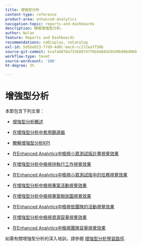 ```yaml
---
title: 增強型分析
content-type: reference
product-area: enhanced-analytics
navigation-topic: reports-and-dashboards
description: 瞭解增強型分析。
author: Nolan
feature: Reports and Dashboards
recommendations: noDisplay, noCatalog
exl-id: 5d5be823-77d9-4d0c-bec6-cc172ea7f50b
source-git-commit: bcafa607da733b89747f6b448dd295d9b906d060
workflow-type: tm+mt
source-wordcount: '106'
ht-degree: 3%

---
```


# 增強型分析

本節包含下列文章：

* [增強型分析概述](../enhanced-analytics/enhanced-analytics-overview.md)
* [在增強型分析中套用篩選器](../enhanced-analytics/use-enhanced-analytics-filters.md)
* [瞭解增強型分析KPI](../enhanced-analytics/understand-enhanced-analytics-kpis.md)
* [在Enhanced Analytics中檢視小眾測試版計畫視覺效果](../enhanced-analytics/flight-plan-overview.md)
* [在增強型分析中檢視待執行工作視覺效果](../enhanced-analytics/burndown-overview.md)
* [在Enhanced Analytics中檢視小眾測試版中的任務視覺效果](../enhanced-analytics/tasks-in-flight-overview.md)
* [在增強型分析中檢視專案活動視覺效果](../enhanced-analytics/project-activity-overview.md)
* [在增強型分析中檢視專案樹狀圖視覺效果](../enhanced-analytics/project-treemap-overview.md)
* [在Enhanced Analytics中檢視依團隊的活動視覺效果](../enhanced-analytics/activity-by-team-overview.md)
* [在增強型分析中檢視資源容量視覺效果](../enhanced-analytics/resource-capacity-overview.md)
* [在Enhanced Analytics中檢視團隊容量視覺效果](../enhanced-analytics/team-capacity-overview.md)
  <!--* [View Enhanced analytics visualizations by duration](../enhanced-analytics/view-enhanced-analytics-charts-duration.md)-->

  <!--
  <li data-mc-conditions="QuicksilverOrClassic.Draft mode"><a href="../enhanced-analytics/trend-views-overview.md" class="MCXref xref" xrefformat="{para}">Trend views overview</a> </li>
  -->

如需有關增強型分析的深入培訓，請參閱 [增強型分析學習路徑](https://one.workfront.com/s/enhanced-analytics-program).
